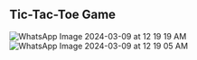 ## Tic-Tac-Toe Game
![WhatsApp Image 2024-03-09 at 12 19 19 AM](https://github.com/adi46-dop/Tic-Tac-Toe-android/assets/85836735/382020b0-bcd1-4330-b6d6-638e2ce9b149)
![WhatsApp Image 2024-03-09 at 12 19 05 AM](https://github.com/adi46-dop/Tic-Tac-Toe-android/assets/85836735/245d6793-22e5-4dec-a531-6fd6cc07117a)
